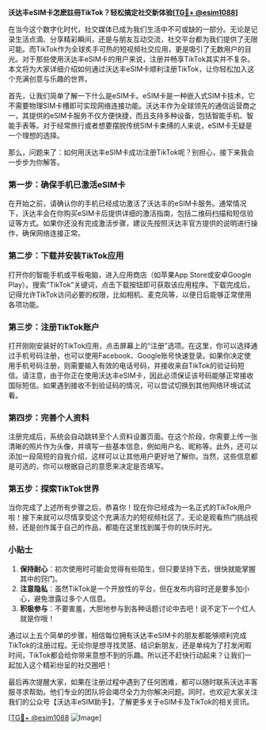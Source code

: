 **沃达丰eSIM卡怎麽註冊TikTok？轻松搞定社交新体验[[TG💪+ @esim1088](https://t.me/s/esim1088)]**

在当今这个数字化时代，社交媒体已成为我们生活中不可或缺的一部分。无论是记录生活点滴、分享精彩瞬间，还是与朋友互动交流，社交平台都为我们提供了无限可能。而TikTok作为全球炙手可热的短视频社交应用，更是吸引了无数用户的目光。对于那些使用沃达丰eSIM卡的用户来说，注册并畅享TikTok其实并不复杂。本文将为大家详细介绍如何通过沃达丰eSIM卡顺利注册TikTok，让你轻松加入这个充满创意与乐趣的世界。

首先，让我们简单了解一下什么是eSIM卡。eSIM卡是一种嵌入式SIM卡技术，它不需要物理SIM卡槽即可实现网络连接功能。沃达丰作为全球领先的通信运营商之一，其提供的eSIM卡服务不仅方便快捷，而且支持多种设备，包括智能手机、智能手表等。对于经常旅行或者想要摆脱传统SIM卡束缚的人来说，eSIM卡无疑是一个理想的选择。

那么，问题来了：如何用沃达丰eSIM卡成功注册TikTok呢？别担心，接下来我会一步步为你解答。

### 第一步：确保手机已激活eSIM卡

在开始之前，请确认你的手机已经成功激活了沃达丰的eSIM卡服务。通常情况下，沃达丰会在你购买eSIM卡后提供详细的激活指南，包括二维码扫描和短信验证等方式。如果你还没有完成激活步骤，建议先按照沃达丰官方提供的说明进行操作，确保网络连接正常。

### 第二步：下载并安装TikTok应用

打开你的智能手机或平板电脑，进入应用商店（如苹果App Store或安卓Google Play）。搜索“TikTok”关键词，点击下载按钮即可获取该应用程序。下载完成后，记得允许TikTok访问必要的权限，比如相机、麦克风等，以便日后能够正常使用各项功能。

### 第三步：注册TikTok账户

打开刚刚安装好的TikTok应用，点击屏幕上的“注册”选项。在这里，你可以选择通过手机号码注册，也可以使用Facebook、Google账号快速登录。如果你决定使用手机号码注册，则需要输入有效的电话号码，并接收来自TikTok的验证码短信。请注意，由于你正在使用沃达丰eSIM卡，因此必须保证该号码能够正常接收国际短信。如果遇到接收不到验证码的情况，可以尝试切换到其他网络环境试试看。

### 第四步：完善个人资料

注册完成后，系统会自动跳转至个人资料设置页面。在这个阶段，你需要上传一张清晰的照片作为头像，并填写一些基本信息，例如用户名、昵称等。此外，还可以添加一段简短的自我介绍，这样可以让其他用户更好地了解你。当然，这些信息都是可选的，你可以根据自己的意愿来决定是否填写。

### 第五步：探索TikTok世界

当你完成了上述所有步骤之后，恭喜你！现在你已经成为一名正式的TikTok用户啦！接下来就可以尽情享受这个充满活力的短视频社区了。无论是观看热门挑战视频，还是创作属于自己的作品，都能在这里找到属于你的快乐时光。

### 小贴士

1. **保持耐心**：初次使用时可能会觉得有些陌生，但只要坚持下去，很快就能掌握其中的窍门。
2. **注意隐私**：虽然TikTok是一个开放性的平台，但在发布内容时还是要多加小心，避免泄露过多个人信息。
3. **积极参与**：不要害羞，大胆地参与到各种话题讨论中去吧！说不定下一个红人就是你哦！

通过以上五个简单的步骤，相信每位拥有沃达丰eSIM卡的朋友都能够顺利完成TikTok的注册过程。无论你是想寻找灵感、结识新朋友，还是单纯为了打发闲暇时间，TikTok都会给你带来意想不到的乐趣。所以还不赶快行动起来？让我们一起加入这个精彩纷呈的社交圈吧！

最后再次提醒大家，如果在注册过程中遇到了任何困难，都可以随时联系沃达丰客服寻求帮助。他们专业的团队将会竭尽全力为你解决问题。同时，也欢迎大家关注我们的公众号【沃达丰eSIM助手】，了解更多关于eSIM卡及TikTok的相关资讯。

[[TG💪+ @esim1088](https://t.me/s/esim1088) ![Image](https://i.postimg.cc/4NQfJmqS/Snipaste-2025-05-13-00-14-12.png)]